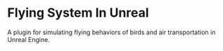 # Flying System In Unreal

A plugin for simulating flying behaviors of birds and air transportation in Unreal Engine.